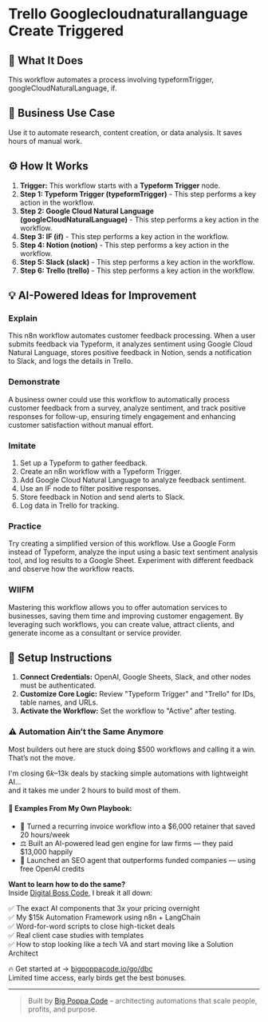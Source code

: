 # Trello Googlecloudnaturallanguage Create Triggered

## 🚀 What It Does
This workflow automates a process involving typeformTrigger, googleCloudNaturalLanguage, if.

## 💼 Business Use Case
Use it to automate research, content creation, or data analysis. It saves hours of manual work.

## ⚙️ How It Works
1.  **Trigger:** This workflow starts with a **Typeform Trigger** node.
2. **Step 1: Typeform Trigger (typeformTrigger)** - This step performs a key action in the workflow.
3. **Step 2: Google Cloud Natural Language (googleCloudNaturalLanguage)** - This step performs a key action in the workflow.
4. **Step 3: IF (if)** - This step performs a key action in the workflow.
5. **Step 4: Notion (notion)** - This step performs a key action in the workflow.
6. **Step 5: Slack (slack)** - This step performs a key action in the workflow.
7. **Step 6: Trello (trello)** - This step performs a key action in the workflow.

## 💡 AI-Powered Ideas for Improvement
### Explain
This n8n workflow automates customer feedback processing. When a user submits feedback via Typeform, it analyzes sentiment using Google Cloud Natural Language, stores positive feedback in Notion, sends a notification to Slack, and logs the details in Trello.

### Demonstrate
A business owner could use this workflow to automatically process customer feedback from a survey, analyze sentiment, and track positive responses for follow-up, ensuring timely engagement and enhancing customer satisfaction without manual effort.

### Imitate
1. Set up a Typeform to gather feedback.
2. Create an n8n workflow with a Typeform Trigger.
3. Add Google Cloud Natural Language to analyze feedback sentiment.
4. Use an IF node to filter positive responses.
5. Store feedback in Notion and send alerts to Slack.
6. Log data in Trello for tracking.

### Practice
Try creating a simplified version of this workflow. Use a Google Form instead of Typeform, analyze the input using a basic text sentiment analysis tool, and log results to a Google Sheet. Experiment with different feedback and observe how the workflow reacts.

### WIIFM
Mastering this workflow allows you to offer automation services to businesses, saving them time and improving customer engagement. By leveraging such workflows, you can create value, attract clients, and generate income as a consultant or service provider.

## 🔧 Setup Instructions
1. **Connect Credentials:** OpenAI, Google Sheets, Slack, and other nodes must be authenticated.
2. **Customize Core Logic:** Review "Typeform Trigger" and "Trello" for IDs, table names, and URLs.
3. **Activate the Workflow:** Set the workflow to "Active" after testing.

### ⚠️ Automation Ain’t the Same Anymore

Most builders out here are stuck doing $500 workflows and calling it a win.  
That’s not the move.  

I'm closing $6k–$13k deals by stacking simple automations with lightweight AI...  
and it takes me under 2 hours to build most of them.

#### 🧠 Examples From My Own Playbook:
- 🔁 Turned a recurring invoice workflow into a $6,000 retainer that saved 20 hours/week  
- ⚖️ Built an AI-powered lead gen engine for law firms — they paid $13,000 happily  
- 🚀 Launched an SEO agent that outperforms funded companies — using free OpenAI credits  

**Want to learn how to do the same?**  
Inside [Digital Boss Code](https://bigpoppacode.io/go/dbc), I break it all down:

✅ The exact AI components that 3x your pricing overnight  
✅ My $15k Automation Framework using n8n + LangChain  
✅ Word-for-word scripts to close high-ticket deals  
✅ Real client case studies with templates  
✅ How to stop looking like a tech VA and start moving like a Solution Architect  

🔥 Get started at → [bigpoppacode.io/go/dbc](https://bigpoppacode.io/go/dbc)  
Limited time access, early birds get the best bonuses.

---
> Built by [Big Poppa Code](https://bigpoppacode.io) – architecting automations that scale people, profits, and purpose.
